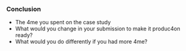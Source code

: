 ### Conclusion

- The 4me you spent on the case study
- What would you change in your submission to make it produc4on ready?
- What would you do differently if you had more 4me?
